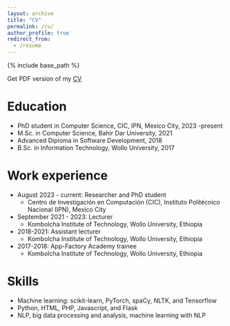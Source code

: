 ```yaml
---
layout: archive
title: "CV"
permalink: /cv/
author_profile: true
redirect_from:
  - /resume
---
```



{% include base_path %}

Get PDF version of my [CV](https://drive.google.com/file/d/1rNpXGpOgVM8oDU9l9723QKY8XOWW59hb/view?usp=sharing)

Education
======
* PhD student in Computer Science, CIC, IPN, Mexico City, 2023 -present
* M.Sc. in Computer Science, Bahir Dar University, 2021
* Advanced Diploma in Software Development, 2018
* B.Sc. in Information Technology, Wollo University, 2017

Work experience
======
* August 2023 - current: Researcher and PhD student
  * Centro de Investigación en Computación (CIC), Instituto Politécnico Nacional (IPN), Mexico City
* September 2021 - 2023: Lecturer
  * Kombolcha Institute of Technology, Wollo University, Ethiopia
* 2018-2021: Assistant lecturer
  * Kombolcha Institute of Technology, Wollo University, Ethiopia
* 2017-2018: App-Factory Academy trainee
  * Kombolcha Institute of Technology, Wollo University, Ethiopia

Skills
======
* Machine learning: scikit-learn, PyTorch, spaCy, NLTK, and Tensorflow
* Python, HTML, PHP, Javascript, and Flask
* NLP, big data processing and analysis, machine learning with NLP
